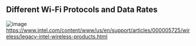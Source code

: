 ## Different Wi-Fi Protocols and Data Rates


![image](https://user-images.githubusercontent.com/42329930/232384281-c19c1dda-1602-4c7d-81d3-5c42f1116e7f.png)
https://www.intel.com/content/www/us/en/support/articles/000005725/wireless/legacy-intel-wireless-products.html
